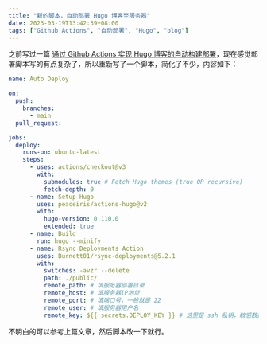 ```yaml
---
title: "新的脚本，自动部署 Hugo 博客至服务器"
date: 2023-03-19T13:42:39+08:00
tags: ["Github Actions", "自动部署", "Hugo", "blog"]
---
```


之前写过一篇 [通过 Github Actions 实现 Hugo 博客的自动构建部署](/tech/auto-deploy-hugo-blog-by-github-actions)，现在感觉部署脚本写的有点复杂了，所以重新写了一个脚本，简化了不少，内容如下：

```yml
name: Auto Deploy

on:
  push:
    branches:
      - main
  pull_request:

jobs:
  deploy:
    runs-on: ubuntu-latest
    steps:
      - uses: actions/checkout@v3
        with:
          submodules: true # Fetch Hugo themes (true OR recursive)
          fetch-depth: 0
      - name: Setup Hugo
        uses: peaceiris/actions-hugo@v2
        with:
          hugo-version: 0.110.0
          extended: true
      - name: Build
        run: hugo --minify
      - name: Rsync Deployments Action
        uses: Burnett01/rsync-deployments@5.2.1
        with:
          switches: -avzr --delete
          path: ./public/
          remote_path: # 填服务器部署目录
          remote_host: # 填服务器IP地址
          remote_port: # 填端口号，一般就是 22
          remote_user: # 填服务器用户名
          remote_key: ${{ secrets.DEPLOY_KEY }} # 这里是 ssh 私钥，敏感数据建议设置成 secrets 获取
```

不明白的可以参考上篇文章，然后脚本改一下就行。
